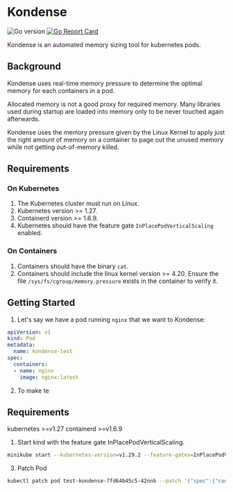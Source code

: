 # Kondense
![Go version](https://img.shields.io/github/go-mod/go-version/unagex/kondense)
[![Go Report Card](https://goreportcard.com/badge/github.com/unagex/kondense)](https://goreportcard.com/report/github.com/unagex/kondense)

Kondense is an automated memory sizing tool for kubernetes pods.

## Background
Kondense uses real-time memory pressure to determine the optimal memory for each containers in a pod.

Allocated memory is not a good proxy for required memory. Many libraries used during startup are loaded into memory only to be never touched again afterwards. 

Kondense uses the memory pressure given by the Linux Kernel to apply just the right amount of memory on a container to page out the unused memory while not getting out-of-memory killed.

## Requirements

### On Kubernetes
1. The Kubernetes cluster must run on Linux.
2. Kubernetes version >= 1.27.
3. Containerd version >= 1.6.9.
4. Kubernetes should have the feature gate `InPlacePodVerticalScaling` enabled.

### On Containers
1. Containers should have the binary `cat`.
2. Containers should include the linux kernel version >= 4.20. Ensure the file `/sys/fs/cgroup/memory.pressure` exists in the container to verify it.

## Getting Started

1. Let's say we have a pod running `nginx` that we want to Kondense:
```yaml
apiVersion: v1
kind: Pod
metadata:
  name: kondense-test
spec:
  containers:
  - name: nginx
    image: nginx:latest
```
2. To make te

## Requirements
kubernetes >=v1.27
containerd >=v1.6.9

1. Start kind with the feature gate InPlacePodVerticalScaling.
```bash
minikube start --kubernetes-version=v1.29.2 --feature-gates=InPlacePodVerticalScaling=true
```

3. Patch Pod
```bash
kubectl patch pod test-kondense-7fd64b45c5-42nnb --patch '{"spec":{"containers":[{"name":"ubuntu", "resources":{"limits":{"memory": "200Mi", "cpu":"100m"},"requests":{"memory": "200Mi", "cpu":"100m"}}}]}}'
```